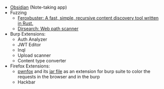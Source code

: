 - [Obsidian](https://obsidian.md/) (Note-taking app)
- Fuzzing
	- [Feroxbuster: A fast, simple, recursive content discovery tool written in Rust.](https://github.com/epi052/feroxbuster)
	- [Dirsearch: Web path scanner](https://github.com/maurosoria/dirsearch)
- Burp Extensions: 
	- Auth Analyzer
	- JWT Editor
	- Inql
	- Upload scanner
	- Content type converter
- Firefox Extensions:
	- [pwnfox](https://addons.mozilla.org/en-US/firefox/addon/pwnfox/) and its [jar file](https://github.com/yeswehack/PwnFox/releases/tag/v1.0.3) as an extension for burp suite to color the requests in the browser and in the burp
	- Hackbar